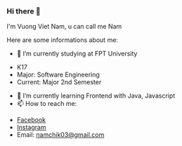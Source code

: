 ### Hi there 👋

I'm Vuong Viet Nam, u can call me Nam

Here are some informations about me:

- 🔭 I’m currently studying at FPT University
* K17
* Major: Software Engineering
* Current: Major 2nd Semester 
- 🌱 I’m currently learning Frontend with Java, Javascript
- 📫 How to reach me:
* [Facebook](https://www.facebook.com/profile.php?id=100009747367404)
* [Instagram](https://www.instagram.com/272727_betham/)
* Email: namchik03@gmail.com
